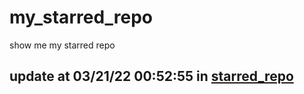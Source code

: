 # my_starred_repo
show me my starred repo

update at 03/21/22 00:52:55 in [starred_repo](./index.html)
---

